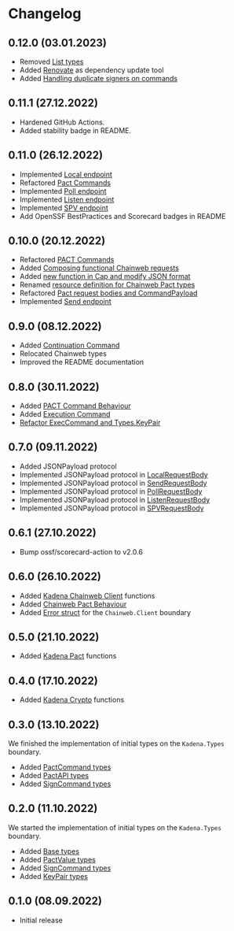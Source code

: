 # Changelog

## 0.12.0 (03.01.2023)

- Removed [List types](https://github.com/kommitters/kadena.ex/issues/169)
- Added [Renovate](https://github.com/renovatebot/renovate) as dependency update tool
- Added [Handling duplicate signers on commands](https://github.com/kommitters/kadena.ex/issues/210)

## 0.11.1 (27.12.2022)

- Hardened GitHub Actions.
- Added stability badge in README.

## 0.11.0 (26.12.2022)

- Implemented [Local endpoint](https://github.com/kommitters/kadena.ex/issues/100)
- Refactored [Pact Commands](https://github.com/kommitters/kadena.ex/issues/183)
- Implemented [Poll endpoint](https://github.com/kommitters/kadena.ex/issues/101)
- Implemented [Listen endpoint](https://github.com/kommitters/kadena.ex/issues/102)
- Implemented [SPV endpoint](https://github.com/kommitters/kadena.ex/issues/103)
- Add OpenSSF BestPractices and Scorecard badges in README

## 0.10.0 (20.12.2022)

- Refactored [PACT Commands](https://github.com/kommitters/kadena.ex/issues/159)
- Added [Composing functional Chainweb requests](https://github.com/kommitters/kadena.ex/issues/144)
- Added [new function in Cap and modify JSON format](https://github.com/kommitters/kadena.ex/issues/167)
- Renamed [resource definition for Chainweb Pact types](https://github.com/kommitters/kadena.ex/issues/178)
- Refactored [Pact request bodies and CommandPayload](https://github.com/kommitters/kadena.ex/issues/179)
- Implemented [Send endpoint](https://github.com/kommitters/kadena.ex/issues/97)

## 0.9.0 (08.12.2022)

- Added [Continuation Command](https://github.com/kommitters/kadena.ex/issues/133)
- Relocated Chainweb types
- Improved the README documentation

## 0.8.0 (30.11.2022)

- Added [PACT Command Behaviour](https://github.com/kommitters/kadena.ex/issues/132)
- Added [Execution Command](https://github.com/kommitters/kadena.ex/issues/134)
- [Refactor ExecCommand and Types.KeyPair ](https://github.com/kommitters/kadena.ex/pull/147)

## 0.7.0 (09.11.2022)

- Added JSONPayload protocol
- Implemented JSONPayload protocol in [LocalRequestBody](https://github.com/kommitters/kadena.ex/issues/119)
- Implemented JSONPayload protocol in [SendRequestBody](https://github.com/kommitters/kadena.ex/issues/117)
- Implemented JSONPayload protocol in [PollRequestBody](https://github.com/kommitters/kadena.ex/issues/123)
- Implemented JSONPayload protocol in [ListenRequestBody](https://github.com/kommitters/kadena.ex/issues/124)
- Implemented JSONPayload protocol in [SPVRequestBody](https://github.com/kommitters/kadena.ex/issues/125)

## 0.6.1 (27.10.2022)

- Bump ossf/scorecard-action to v2.0.6

## 0.6.0 (26.10.2022)

- Added [Kadena Chainweb Client](https://github.com/kommitters/kadena.ex/issues/59) functions
- Added [Chainweb Pact Behaviour](https://github.com/kommitters/kadena.ex/issues/96)
- Added [Error struct](https://github.com/kommitters/kadena.ex/pull/111) for the `Chainweb.Client` boundary

## 0.5.0 (21.10.2022)

- Added [Kadena Pact](https://github.com/kommitters/kadena.ex/issues/55) functions

## 0.4.0 (17.10.2022)

- Added [Kadena Crypto](https://github.com/kommitters/kadena.ex/issues/51) functions

## 0.3.0 (13.10.2022)

We finished the implementation of initial types on the `Kadena.Types` boundary.

- Added [PactCommand types](https://github.com/kommitters/kadena.ex/issues/13)
- Added [PactAPI types](https://github.com/kommitters/kadena.ex/issues/17)
- Added [SignCommand types](https://github.com/kommitters/kadena.ex/issues/18)

## 0.2.0 (11.10.2022)

We started the implementation of initial types on the `Kadena.Types` boundary.

- Added [Base types](https://github.com/kommitters/kadena.ex/issues/11)
- Added [PactValue types](https://github.com/kommitters/kadena.ex/issues/15)
- Added [SignCommand types](https://github.com/kommitters/kadena.ex/issues/16)
- Added [KeyPair types](https://github.com/kommitters/kadena.ex/issues/12)

## 0.1.0 (08.09.2022)

- Initial release
